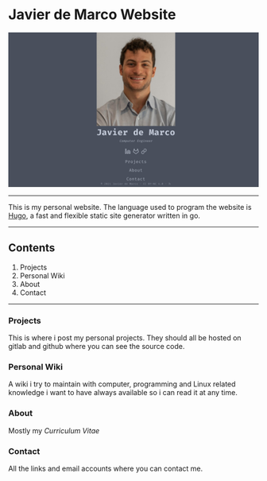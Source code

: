 # Javier de Marco Website
![WebsiteHome](images/websitehome "Website Home")

-------------------------------------------------------------------------------

This is my personal website.
The language used to program the website is [Hugo](https://gohugo.io/ "Hugo Oficial Language Website"), a fast and flexible static site generator written in go.

-------------------------------------------------------------------------------

## Contents
1. Projects
2. Personal Wiki
3. About
4. Contact

-------------------------------------------------------------------------------

### Projects
This is where i post my personal projects. They should all be hosted on gitlab and github where you can see the source code.

### Personal Wiki
A wiki i try to maintain with computer, programming and Linux related knowledge i want to have always available so i can read it at any time.

### About
Mostly my _Curriculum Vitae_

### Contact
All the links and email accounts where you can contact me.

